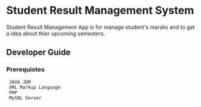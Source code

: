 # Student Result Management System

Student Result Management App is for manage student's marsks and to get a idea about thier upcoming semesters.


## Developer Guide

### Prerequistes 
     JAVA JDM
     XML Markup Language
     PHP
     MySQL Server
  
